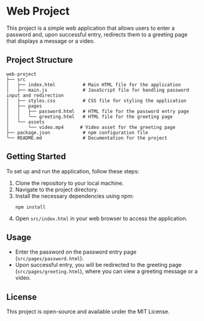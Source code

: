 # Web Project

This project is a simple web application that allows users to enter a password and, upon successful entry, redirects them to a greeting page that displays a message or a video.

## Project Structure

```
web-project
├── src
│   ├── index.html          # Main HTML file for the application
│   ├── main.js             # JavaScript file for handling password input and redirection
│   ├── styles.css          # CSS file for styling the application
│   ├── pages
│   │   ├── password.html   # HTML file for the password entry page
│   │   └── greeting.html   # HTML file for the greeting page
│   └── assets
│       └── video.mp4      # Video asset for the greeting page
├── package.json            # npm configuration file
└── README.md               # Documentation for the project
```

## Getting Started

To set up and run the application, follow these steps:

1. Clone the repository to your local machine.
2. Navigate to the project directory.
3. Install the necessary dependencies using npm:
   ```
   npm install
   ```
4. Open `src/index.html` in your web browser to access the application.

## Usage

- Enter the password on the password entry page (`src/pages/password.html`).
- Upon successful entry, you will be redirected to the greeting page (`src/pages/greeting.html`), where you can view a greeting message or a video.

## License

This project is open-source and available under the MIT License.